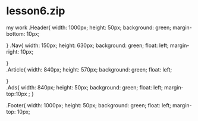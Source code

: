 # lesson6.zip
my work
.Header{
	width: 1000px;
	height: 50px;
	background: green;
	margin-bottom: 10px;

}
.Nav{
	width: 150px;
	height: 630px;
	background: green;
	float: left;
	margin-right: 10px;

}   
.Article{
	width: 840px;
	height: 570px;
	background: green;
	float: left;

}	
.Ads{
	width: 840px;
	height: 50px;
	background: green;
	float: left;
	margin-top:10px	 ;
}

.Footer{
		width: 1000px;
	height: 50px;
	background: green;
	float: left;
	margin-top: 10px;
